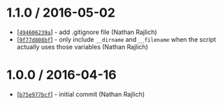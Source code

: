 
1.1.0 / 2016-05-02
==================

* [[`494606239a`](https://github.com/TooTallNate/babel-plugin-transform-dirname-filename/commit/494606239a)] - add .gitignore file (Nathan Rajlich)
* [[`9f77d808bf`](https://github.com/TooTallNate/babel-plugin-transform-dirname-filename/commit/9f77d808bf)] - only include `__dirname` and `__filename` when the script actually uses those variables (Nathan Rajlich)

1.0.0 / 2016-04-16
==================

* [[`b75e977bcf`](https://github.com/TooTallNate/babel-plugin-transform-dirname-filename/commit/b75e977bcf)] - initial commit (Nathan Rajlich)
